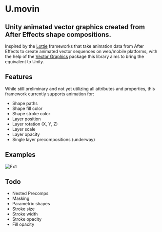 # U.movin



## Unity animated vector graphics created from After Effects shape compositions.

Inspired by the [Lottie](https://github.com/airbnb/lottie-web) frameworks that take animation data from After Effects to create animated vector sequences on web/mobile platforms, with the help of the [Vector Graphics](https://docs.unity3d.com/Packages/com.unity.vectorgraphics@1.0/manual/index.html) package this library aims to bring the equivalent to Unity.

## Features

While still preliminary and not yet utilizing all attributes and properties, this framework currently supports animation for: 

- Shape paths
- Shape fill color
- Shape stroke color
- Layer position
- Layer rotation (X, Y, Z)
- Layer scale
- Layer opacity 
- Single layer precompositions (underway)



## Examples

![Ex1](gifs/thumb.gif)


## Todo

- Nested Precomps
- Masking
- Parametric shapes
- Stroke size
- Stroke width
- Stroke opacity
- Fill opacity